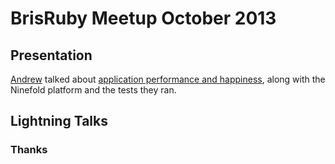 # BrisRuby Meetup October 2013

## Presentation

[Andrew](https://twitter.com/mootpointer) talked about [application performance and happiness](performance-happiness/), along with the Ninefold platform and the tests they ran.

## Lightning Talks



### Thanks


